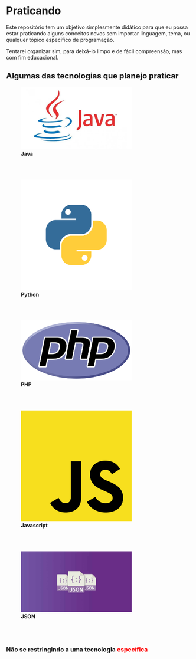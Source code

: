 # Praticando

Este repositório tem um objetivo simplesmente didático para que eu possa estar praticando alguns conceitos novos sem importar linguagem, tema, ou qualquer tópico específico de programação.

Tentarei organizar sim, para deixá-lo limpo e de fácil compreensão, mas com fim educacional.

## Algumas das tecnologias que planejo praticar

<figure>
  <img src="./Imagens/readme/Java.webp" alt="Java" width="300" />
  <figcaption><strong>Java</strong><figcaption>
</figure>
<br><br>

<figure>
  <img src="./Imagens/readme/python.png" alt="Python" width="300"/>
  <figcaption><strong>Python</strong><figcaption>
</figure>
<br><br>

<figure>
  <img src="./Imagens/readme/php.png" alt="PHP" width="300"/>
  <figcaption><strong>PHP</strong><figcaption>
</figure>
<br><br>

<figure>
  <img src="./Imagens/readme/Javascript.png" alt="js" width="300"/>
  <figcaption><strong>Javascript</strong><figcaption>
</figure>
<br><br>

<figure>
  <img src="./Imagens/readme/JSON.jpg" alt="PHP" width="300"/>
  <figcaption><strong>JSON</strong><figcaption>
</figure>
<br><br>

### Não se restringindo a uma tecnologia <span style="color:red"> específica</span>